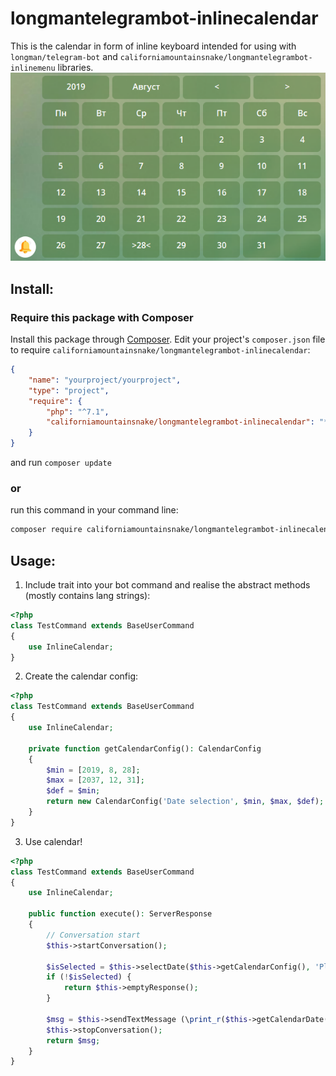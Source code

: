 # longmantelegrambot-inlinecalendar
This is the calendar in form of inline keyboard intended for using with `longman/telegram-bot` and `californiamountainsnake/longmantelegrambot-inlinemenu` libraries.
![Calendar screenshot](https://raw.githubusercontent.com/CaliforniaMountainSnake/longmantelegrambot-inlinecalendar/master/screenshots/Screenshot_1.png "Calendar screenshot")


## Install:
### Require this package with Composer
Install this package through [Composer](https://getcomposer.org/).
Edit your project's `composer.json` file to require `californiamountainsnake/longmantelegrambot-inlinecalendar`:
```json
{
    "name": "yourproject/yourproject",
    "type": "project",
    "require": {
        "php": "^7.1",
        "californiamountainsnake/longmantelegrambot-inlinecalendar": "*"
    }
}
```
and run `composer update`

### or
run this command in your command line:
```bash
composer require californiamountainsnake/longmantelegrambot-inlinecalendar
```

## Usage:
1. Include trait into your bot command and realise the abstract methods (mostly contains lang strings):
```php
<?php
class TestCommand extends BaseUserCommand
{
    use InlineCalendar;
}
```
2. Create the calendar config:
```php
<?php
class TestCommand extends BaseUserCommand
{
    use InlineCalendar;
    
    private function getCalendarConfig(): CalendarConfig
    {
        $min = [2019, 8, 28];
        $max = [2037, 12, 31];
        $def = $min;
        return new CalendarConfig('Date selection', $min, $max, $def);
    }
}
```
3. Use calendar!
```php
<?php
class TestCommand extends BaseUserCommand
{
    use InlineCalendar;
    
    public function execute(): ServerResponse
    {
        // Conversation start
        $this->startConversation();

        $isSelected = $this->selectDate($this->getCalendarConfig(), 'Please select the date:', $this->getMessage());
        if (!$isSelected) {
            return $this->emptyResponse();
        }
        
        $msg = $this->sendTextMessage (\print_r($this->getCalendarDate($this->getCalendarConfig()), true));
        $this->stopConversation();
        return $msg;
    }
}
```
